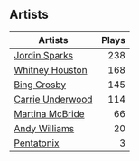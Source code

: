 ## Artists
Artists | Plays 
----- | -----: 
[Jordin Sparks](/artists/jordin-sparks-57699) | 238
[Whitney Houston](/artists/whitney-houston-87166) | 168
[Bing Crosby](/artists/bing-crosby-1864) | 145
[Carrie Underwood](/artists/carrie-underwood-89416) | 114
[Martina McBride](/artists/martina-mcbride-35319) | 66
[Andy Williams](/artists/andy-williams-16425) | 20
[Pentatonix](/artists/pentatonix-655231) | 3

